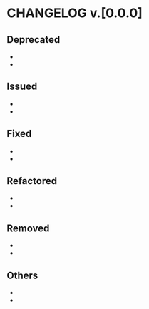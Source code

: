 # CHANGELOG v.[0.0.0] 

## Deprecated
- 
- 
## Issued
- 
- 
## Fixed
- 
- 
## Refactored
- 
- 
## Removed
- 
- 
## Others
- 
-